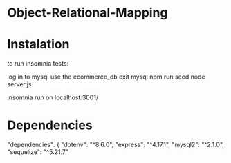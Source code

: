 # Object-Relational-Mapping

# Instalation
to run insomnia tests:

log in to mysql use the ecommerce_db exit mysql npm run seed node server.js

insomnia run on localhost:3001/

# Dependencies
"dependencies": { "dotenv": "^8.6.0", "express": "^4.17.1", "mysql2": "^2.1.0", "sequelize": "^5.21.7"

